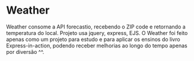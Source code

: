 # Weather

Weather consome a API forecastio, recebendo o ZIP code e retornando a temperatura do local.
Projeto usa jquery, express, EJS.
O Weather foi feito apenas como um projeto para estudo e para aplicar os ensinos do livro Express-in-action, podendo
receber melhorias ao longo do tempo apenas por diversão ^^.
